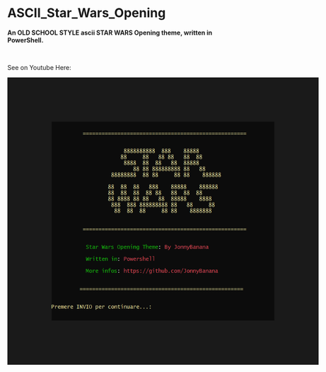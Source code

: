 # ASCII_Star_Wars_Opening
<b>An OLD SCHOOL STYLE ascii STAR WARS Opening theme, written in PowerShell.</b>

</BR>

See on Youtube Here:
</BR>

<a href="https://www.youtube.com/watch?v=J93Rc_Bb8Fw&t=7s
" target="_blank"><img src="https://raw.githubusercontent.com/JonnyBanana/ASCII_Star_Wars_Opening/main/img/main.PNG" 
alt="BQOD" width="700" height="450" border="100" /></a> 
